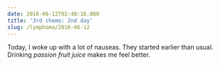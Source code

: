 ```yaml
---
date: 2016-06-12T02:48:16.000
title: '3rd chemo: 2nd day'
slug: /lymphoma/2016-06-12
---
```


Today, I woke up with a lot of nauseas. They started earlier than usual. Drinking _passion fruit juice_ makes me feel better.
